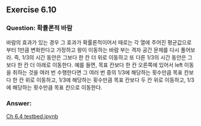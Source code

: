 ## Exercise 6.10

### Question: 확률론적 바람

바람의 효과가 있는 경우 그 효과가 확률론적이어서 때로는 각 열에 주어진 평균값으로부터 1만큼 변화한다고 가정하고 왕이 이동하는 바람 부는 격자 공간 문제를 다시 풀어보라. 즉, 1/3의 시간 동안은 그보다 한 칸 더 위로 이동하고 또 다른 1/3의 시간 동안은 그보다 한 칸 더 아래로 이동한다. 예를 들면, 목표 칸보다 한 칸 오른쪽에 있어서 left 이동을 취하는 것을 여러 번 수행한다면 그 여러 번 중의 1/3에 해당하는 횟수만큼 목표 칸보다 한 칸 위로 이동하고, 1/3에 해당하는 횟수만큼 목표 칸보다 두 칸 위로 이동하고, 1/3에 해당하는 횟수만큼 목표 칸으로 이동한다.

### Answer:

[Ch 6.4 testbed.ipynb](./Ch%206.4%20testbed.ipynb)
